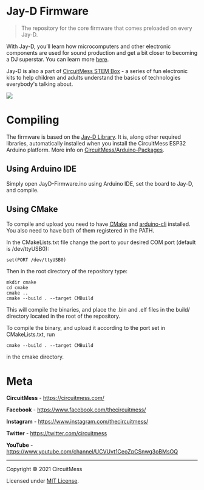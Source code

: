# Jay-D Firmware
> The repository for the core firmware that comes preloaded on every Jay-D.


With Jay-D, you’ll learn how microcomputers and other electronic components are used for sound production and get a bit closer to becoming a DJ superstar. You can learn more [here](https://circuitmess.com/jay-d/).

Jay-D is also a part of [CircuitMess STEM Box](https://igg.me/at/stem-box/x#/) - a series of fun electronic kits to help children and adults understand the basics of technologies everybody's talking about.


![](https://circuitmess.com/wp-content/uploads/2021/05/jayd-nobg-resized-min.png)

# Compiling

The firmware is based on the [Jay-D Library](https://github.com/CircuitMess/JayD-Library). It is, along other required libraries, automatically installed when you install the CircuitMess ESP32 Arduino platform. More info on [CircuitMess/Arduino-Packages](https://github.com/CircuitMess/Arduino-Packages).

## Using Arduino IDE

Simply open JayD-Firmware.ino using Arduino IDE, set the board to Jay-D, and compile.

## Using CMake

To compile and upload you need to have [CMake](https://cmake.org/) and [arduino-cli](https://github.com/arduino/arduino-cli)  installed. You also need to have both of them registered in the PATH.

In the CMakeLists.txt file change the port to your desired COM port (default is /dev/ttyUSB0):
```
set(PORT /dev/ttyUSB0)
```
Then in the root directory of the repository type:
```
mkdir cmake
cd cmake
cmake ..
cmake --build . --target CMBuild
```
This will compile the binaries, and place the .bin and .elf files in the build/ directory located in the root of the repository.

To compile the binary, and upload it according to the port set in CMakeLists.txt, run

```cmake --build . --target CMBuild```

in the cmake directory.

# Meta


**CircuitMess**  - https://circuitmess.com/

**Facebook** - https://www.facebook.com/thecircuitmess/

**Instagram** - https://www.instagram.com/thecircuitmess/

**Twitter** - https://twitter.com/circuitmess

**YouTube** - https://www.youtube.com/channel/UCVUvt1CeoZpCSnwg3oBMsOQ

----
Copyright © 2021 CircuitMess

Licensed under [MIT License](https://opensource.org/licenses/MIT).